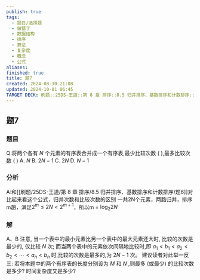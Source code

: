 ```yaml
---
publish: true
tags:
  - 题目/选择题
  - 做错了
  - 数据结构
  - 排序
  - 算法
  - 复杂度
  - 概念
  - 公式
aliases: 
finished: true
title: 题7
created: 2024-08-30 21:08
updated: 2024-10-01 06:45
TARGET DECK: 刷题::25DS-王道::第 8 章 排序::8.5 归并排序、基数排序和计数排序::题7
---
```

## 题7
### 题目
Q:将两个各有 $N$ 个元素的有序表合并成一个有序表,最少比较次数 ( ),最多比较次数 ( )
A. $N$ B. ${2N} - 1$ C. ${2N}$ D. $N - 1$
### 分析
A:和[[刷题/25DS-王道/第 8 章 排序/8.5 归并排序、基数排序和计数排序/题6]]对比起来看这个公式，归并次数和比较次数的区别
一共2N个元素，两路归并，排序m趟，满足$2^m \leq 2N < 2^{m+1}$，所以m = $\log_2{2N}$
### 解
A、B
注意, 当一个表中的最小元素比另一个表中的最大元素还大时, 比较的次数是最少的, 仅比较 $N$ 次; 
而当两个表中的元素依次间隔地比较时,即 ${a}_{1} < {b}_{1} < {a}_{2} < {b}_{2} < \cdots  < {a}_{n} < {b}_{n}$ 时,比较的次数是最多的,为 ${2N} - 1$ 次。
建议读者对此举一反三: 若将本题中的两个有序表的长度分别设为 $M$ 和 $N$ ,则最多 (或最少) 的比较次数是多少? 时间复杂度又是多少?


